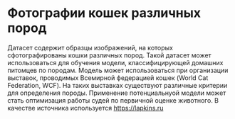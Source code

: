 # Фотографии кошек различных пород
Датасет содержит образцы изображений, на которых сфотографированы кошки различных пород. Такой датасет может использоваться для обучения модели, классифицирующей домашних питомцев по породам. Модель может использоваться при организации выставок, проводимых Всемирной федерацией кошек (World Cat Federation, WCF). На таких выставках существуют различные критерии для определения породы. Применение потенциальнуой модели может стать оптимизация работы судей по первичной оценке животного. 
В качестве источника используется https://lapkins.ru
